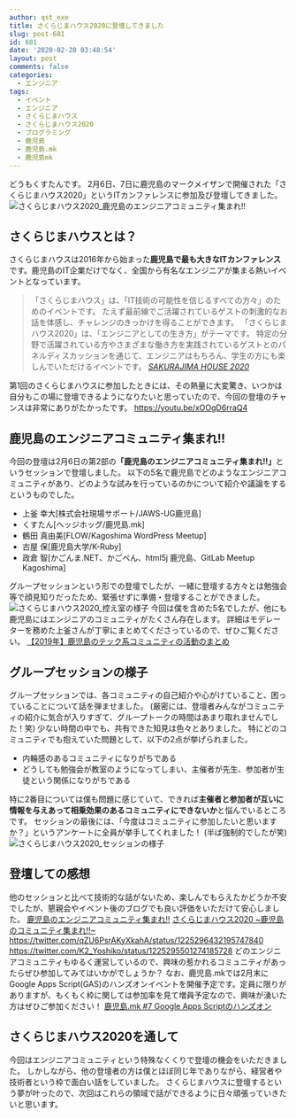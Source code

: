 ```yaml
---
author: qst_exe
title: さくらじまハウス2020に登壇してきました
slug: post-681
id: 681
date: '2020-02-20 03:48:54'
layout: post
comments: false
categories:
  - エンジニア
tags:
  - イベント
  - エンジニア
  - さくらじまハウス
  - さくらじまハウス2020
  - プログラミング
  - 鹿児島
  - 鹿児島.mk
  - 鹿児島mk
---
```


どうもくすたんです。 2月6日、7日に鹿児島のマークメイザンで開催された「さくらじまハウス2020」というITカンファレンスに参加及び登壇してきました。 ![さくらじまハウス2020_鹿児島のエンジニアコミュニティ集まれ!!](https://storage.googleapis.com/kstsystems-5d1d3.appspot.com/2020/02/2c1c6ce8-eqi2yqjuwaax8ln-1024x768.jpeg)

## さくらじまハウスとは？

さくらじまハウスは2016年から始まった<span class="pinkline" style="font-weight:bold">鹿児島で最も大きなITカンファレンス</span>です。鹿児島のIT企業だけでなく、全国から有名なエンジニアが集まる熱いイベントとなっています。

> 「さくらじまハウス」は、「IT技術の可能性を信じるすべての方々」のためのイベントです。 たえず最前線でご活躍されているゲストの刺激的なお話を体感し、チャレンジのきっかけを得ることができます。 「さくらじまハウス2020」は、「エンジニアとしての生き方」がテーマです。 特定の分野で活躍されている方やさまざまな働き方を実践されているゲストとのパネルディスカッションを通じて、エンジニアはもちろん、学生の方にも楽しんでいただけるイベントです。 <cite>[SAKURAJIMA HOUSE 2020](https://www.sakurajima-house.tech/)</cite>

第1回のさくらじまハウスに参加したときには、その熱量に大変驚き、いつかは<span class="pinkline">自分もこの場に登壇できるようになりたい</span>と思っていたので、今回の登壇のチャンスは非常にありがたかったです。 https://youtu.be/xOOgD6rraQ4

## 鹿児島のエンジニアコミュニティ集まれ!!

今回の登壇は2月6日の第2部の<span class="pinkline" style="font-weight:bold">「鹿児島のエンジニアコミュニティ集まれ!!」</span>というセッションで登壇しました。 以下の5名で鹿児島でどのようなエンジニアコミュニティがあり、どのような試みを行っているのかについて紹介や議論をするというものでした。

<div class="background-filter">

*   上釜 幸大[株式会社現場サポート/JAWS-UG鹿児島]
*   くすたん[ヘッジホッグ/鹿児島.mk]
*   鶴田 真由美[FLOW/Kagoshima WordPress Meetup]
*   古屋 保[鹿児島大学/K-Ruby]
*   政倉 智[かごんま.NET、かごべん、html5j 鹿児島、GitLab Meetup Kagoshima]

</div>

グループセッションという形での登壇でしたが、一緒に登壇する方々とは勉強会等で顔見知りだったため、緊張せずに準備・登壇することができました。 ![さくらじまハウス2020_控え室の様子](https://storage.googleapis.com/kstsystems-5d1d3.appspot.com/2020/02/9d980a70-20200206_140304-1024x576.jpg) 今回は僕を含めた5名でしたが、他にも鹿児島にはエンジニアのコミュニティがたくさん存在します。 詳細はモデレーターを務めた上釜さんが丁寧にまとめてくださっているので、ぜひご覧ください。 [【2019年】鹿児島のテック系コミュニティの活動のまとめ](http://kusokamayarou.hatenablog.com/)

## グループセッションの様子

グループセッションでは、各コミュニティの自己紹介や心がけていること、困っていることについて話を弾ませました。 (厳密には、登壇者みんながコミュニティの紹介に気合が入りすぎて、グループトークの時間はあまり取れませんでした！笑) 少ない時間の中でも、共有できた知見は色々とありました。 特にどのコミュニティでも抱えていた問題として、以下の2点が挙げられました。

<div class="background-filter">

*   内輪感のあるコミュニティになりがちである
*   どうしても勉強会が教室のようになってしまい、主催者が先生、参加者が生徒という関係になりがちである

</div>

特に2番目については僕も問題に感じていて、できれば<span class="pinkline" style="font-weight:bold">主催者と参加者が互いに情報を与えあって相乗効果のあるコミュニティにできないか</span>と悩んでいるところです。 セッションの最後には、「<span class="pinkline">今度はコミュニティに参加したいと思いますか？</span>」というアンケートに全員が挙手してくれました！ (半ば強制的でしたが笑) ![さくらじまハウス2020_セッションの様子](https://storage.googleapis.com/kstsystems-5d1d3.appspot.com/2020/02/a4a26d8d-20200206_152244-1024x576.jpg)

## 登壇しての感想

他のセッションと比べて技術的な話がないため、楽しんでもらえたかどうか不安でしたが、懇親会やイベント後のブログでも良い評価をいただけて安心しました。 [鹿児島のエンジニアコミュニティ集まれ!!](https://qiita.com/mizunomote/items/e27ad95925462e8aee8a) [さくらじまハウス2020 ~鹿児島のコミュニティ集まれ‼~](https://qiita.com/k_imam/items/8ad31c32bae832df2ae7) https://twitter.com/qZU6PsrAKyXkahA/status/1225296432195747840 https://twitter.com/K2_Yoshiko/status/1225295501274185728 どのエンジニアコミュニティもゆるく運営しているので、興味の惹かれるコミュニティがあったらぜひ参加してみてはいかがでしょうか？ なお、鹿児島.mkでは2月末に<span class="pinkline">Google Apps Script(GAS)のハンズオンイベント</span>を開催予定です。定員に限りがありますが、もくもく枠に関しては参加率を見て増員予定なので、興味が湧いた方はぜひご参加ください！ [鹿児島.mk #7 Google Apps Scriptのハンズオン](https://kagoshima-mk.connpass.com/event/167038/)

## さくらじまハウス2020を通して

今回は<span class="pinkline">エンジニアコミュニティ</span>という特殊なくくりで登壇の機会をいただきました。 しかしながら、他の登壇者の方は<span class="pinkline">僕とほぼ同じ年でありながら、経営者や技術者という枠</span>で面白い話をしていました。 さくらじまハウスに登壇するという夢が叶ったので、次回はこれらの領域で話ができるように日々頑張っていきたいと思います。
